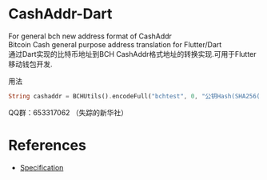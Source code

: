 # CashAddr-Dart

For general bch new address format of CashAddr  
Bitcoin Cash general purpose address translation for Flutter/Dart  
通过Dart实现的比特币地址到BCH CashAddr格式地址的转换实现.可用于Flutter移动钱包开发.  

用法
````dart
String cashaddr = BCHUtils().encodeFull("bchtest", 0, "公钥Hash(SHA256(RIPEMD160(Pubkey)))");
````
  
QQ群：653317062 （失踪的新华社）
    
# References
* [Specification](https://github.com/Bitcoin-UAHF/spec/blob/master/cashaddr.md)
